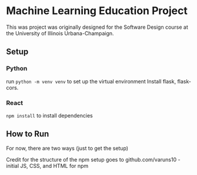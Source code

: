 # Machine Learning Education Project

This was project was originally designed for the Software Design course at the University of Illinois Urbana-Champaign.

## Setup
### Python
run ```python -m venv venv``` to set up the virtual environment
Install flask, flask-cors.

### React
```npm install``` to install dependencies

## How to Run
For now, there are two ways (just to get the setup)



Credit for the structure of the npm setup goes to github.com/varuns10
    - initial JS, CSS, and HTML for npm